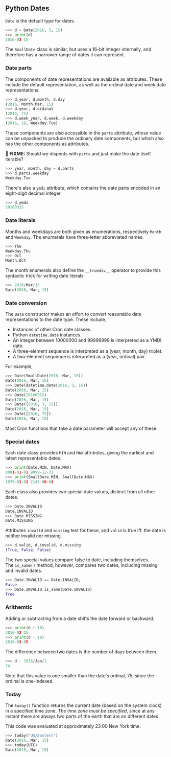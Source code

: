 ## Python Dates

`Date` is the default type for dates.

```py
>>> d = Date(2016, 3, 15)
>>> print(d)
2016-03-15
```

The `SmallDate` class is similar, but uses a 16-bit integer internally, and therefore has a narrower range of dates it can represent.

### Date parts

The components of date representations are available as attributes.  These include the default representation, as well as the ordinal date and week date representations.

```py
>>> d.year, d.month, d.day
(2016, Month.Mar, 15)
>>> d.year, d.ordinal
(2016, 75)
>>> d.week_year, d.week, d.weekday
(2016, 10, Weekday.Tue)
```

These components are also accessible in the `parts` attribute, whose value can be unpacked to produce the ordinary date components, but which also has the other components as attributes.  

:wrench: **FIXME:** Should we dispents with `parts` and just make the date itself iterable?

```py
>>> year, month, day = d.parts
>>> d.parts.weekday
Weekday.Tue
```

There's also a `ymdi` attribute, which contains the date parts encoded in an eight-digit decimal integer.

```py
>>> d.ymdi
20160315
```

### Date literals

Months and weekdays are both given as enumerations, respectively `Month` and `Weekday`.  The enumerals have three-letter abbreviated names.

```py
>>> Thu
Weekday.Thu
>>> Oct
Month.Oct
```

The month enumerals also define the `__truediv__` operator to provide this syntactic trick for writing date literals:

```py
>>> 2016/Mar/15
Date(2016, Mar, 15)
```

### Date conversion

The `Date` constructor makes an effort to convert reasonable date representations to the date type.  These include,

- Instances of other Cron date classes.
- Python `datetime.date` instances.
- An integer between 10000000 and 99999999  is interpreted as a YMDI date.
- A three-element sequence is interpreted as a (year, month, day) triplet.
- A two-element sequence is interpreted as a (year, ordinal) pair.

For example,

```py
>>> Date(SmallDate(2016, Mar, 15))
Date(2016, Mar, 15)
>>> Date(datetime.date(2016, 3, 15))
Date(2016, Mar, 15)
>>> Date(20160315)
Date(2016, Mar, 15)
>>> Date((2016, 3, 15))
Date(2016, Mar, 15)
>>> Date([2016, 75])
Date(2016, Mar, 15)
```

Most Cron functions that take a date parameter will accept any of these.

### Special dates

Each date class provides `MIN` and `MAX` attributes, giving the earliest and latest representable dates.

```py
>>> print(Date.MIN, Date.MAX)
0001-01-01 9999-12-31
>>> print(SmallDate.MIN, SmallDate.MAX)
1970-01-01 2149-06-04
```

Each class also provides two special date values, distinct from all other dates.

```py
>>> Date.INVALID
Date.INVALID
>>> Date.MISSING
Date.MISSING
```

Attributes `invalid` and `missing` test for these, and `valid` is true iff. the date is neither invalid nor missing.

```py
>>> d.valid, d.invalid, d.missing
(True, False, False)
```

The two special values compare false to date, including themselves.  
The `is_same()` method, however, compares two dates, including missing and invalid dates.

```py
>>> Date.INVALID == Date.INVALID, 
False
>>> Date.INVALID.is_same(Date.INVALID)
True
```

### Arithemtic

Adding or subtracting from a date shifts the date forward or backward.

```py
>>> print(d + 10)
2016-03-25
>>> print(d - 10)
2016-03-05
```

The difference between two dates is the number of days between them.

```py
>>> d - 2016/Jan/1
74
```

Note that this value is one smaller than the date's ordinal, 75, since the ordinal is one-indexed.

### Today

The `today()` function returns the current date (based on the system clock) in a specified time zone.  _The time zone must be specified_, since at any instant there are always two parts of the earth that are on different dates.

This code was evaluated at approximately 23:00 New York time.

```py
>>> today("US/Eastern")
Date(2016, Mar, 15)
>>> today(UTC)
Date(2016, Mar, 16)
```
 
